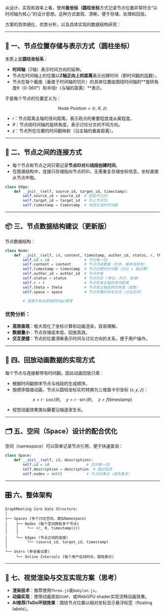  从设计、实现和效率上看，使用**极坐标（圆柱坐标**方式记录节点位置非常符合“以时间轴为核心”的设计思想。这种方式直观、清晰，便于存储、处理和回放。

方案的具体细化、优势分析，以及具体实现的数据结构研究：

---

## 📐 一、节点位置存储与表示方式（圆柱坐标）

本质上是**圆柱坐标系**：

* **时间轴**（Z轴）表示时间方向的延伸。
* 节点在时间轴上的位置以**Z轴正向上的距离**表示创建时间（即时间戳的函数）。
* 节点在每个截面（垂直于时间轴的切片）的具体位置由围绕时间轴的\*\*旋转角度θ（0-360°）和半径r（与轴的距离）\*\*表示。

于是每个节点的位置定义为：

$$
\text{Node Position} = (r,\ \theta,\ z)
$$

* $r$：节点距离主轴的径向距离，表示观点的重要程度或从属程度。
* $\theta$：节点绕时间轴的旋转角度，表示讨论分叉的不同方向。
* $z$：节点所在位置的时间戳映射（沿主轴的垂直距离）。

---

## 🌟 二、节点之间的连接方式

* 每个节点和节点之间只需记录**节点ID对**和**线段创建时间**。
* 在图谱结构中，连接只存储指向节点的ID，无需重复存储坐标信息，坐标直接从节点中取。

```python
class Edge:
    def __init__(self, source_id, target_id, timestamp):
        self.source_id = source_id  # 起始节点ID
        self.target_id = target_id  # 终止节点ID
        self.timestamp = timestamp  # 线段生成的时间戳
```

---

## 📦 三、节点数据结构建议（更新版）

节点数据结构：

```python
class Node:
    def __init__(self, id, content, timestamp, author_id, status, r, theta, space):
        self.id = id                # 节点唯一ID
        self.content = content      # 节点内容数据（文本、媒体或其他）
        self.timestamp = timestamp  # 节点创建的时间戳（对应 z 轴位置）
        self.author_id = author_id  # 节点作者
        self.status = status        # 节点状态 (争议、共识、普通)
        self.r = r                  # 节点距离主轴的径向距离
        self.theta = theta          # 节点绕主轴旋转的角度（度数）
        self.space = space          # 节点所属的命名空间（讨论空间）

        # 连接关系由单独的Edge管理
```

### 优势分析：

* **高效直观**：极大简化了坐标计算和动画渲染，容易理解。
* **数据量小**：节点存储成本低，回放高效。
* **交互便捷**：节点的位置清晰表示时间与讨论方向的关系，便于用户操作。

---

## 🧩 四、回放动画数据的实现方式

每个节点与连接都带有时间戳，因此动画回放只需：

* 根据时间戳排序节点与线段的生成顺序。
* 按顺序插值动画，节点以圆柱坐标实时转换为三维笛卡尔坐标 $(x, y, z)$：

$$
x = r \cdot \cos(\theta), \quad y = r \cdot \sin(\theta), \quad z = f(\text{timestamp})
$$

* 视觉动画效果类似藤蔓沿轴逐渐生长。

---

## 🗂 五、空间（Space）设计的配合优化

空间（namespace）可以简单记录节点引用，便于快速查询：

```python
class Space:
    def __init__(self, id, description):
        self.id = id                 # 空间唯一ID
        self.description = description  # 描述信息
        self.nodes = set()           # 节点ID集合（避免重复）
```

---

## 🎛️ 六、整体架构

```
GraphMeeting Core Data Structure:
│
├── Spaces (多个讨论空间，类似Namespace)
│    ├── Nodes (每个空间拥有多个节点)
│    │    └── (r, θ, timestamp(z))
│    │
│    └── Edges (节点之间的连接)
│         └── (source_id, target_id, timestamp)
│
└── Users (参会者记录)
     └── Online Intervals (每个用户在线时长，圆柱表示)
```

---

## 🚩 七、视觉渲染与交互实现方案（思考）

* **渲染技术**：推荐使用`Three.js`或`Babylon.js`。
* **动画实现**：使用动画库如`GSAP`、或WebGPU shader实现流畅动画效果。
* **AI推荐/ToDo环绕效果**：围绕节点位置以相对坐标显示悬浮标签（floating labels）。

